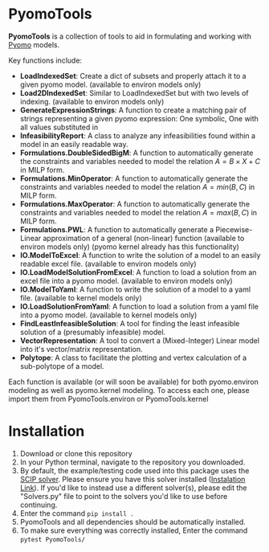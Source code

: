# PyomoTools
**PyomoTools** is a collection of tools to aid in formulating and working with [Pyomo](http://www.pyomo.org/) models.

Key functions include:

* **LoadIndexedSet**: Create a dict of subsets and properly attach it to a given pyomo model. (available to environ models only)
* **Load2DIndexedSet**: Similar to LoadIndexedSet but with two levels of indexing. (available to environ models only)
* **GenerateExpressionStrings**: A function to create a matching pair of strings representing a given pyomo expression: One symbolic, One with all values substituted in
* **InfeasibilityReport**: A class to analyze any infeasibilities found within a model in an easily readable way.
* **Formulations.DoubleSidedBigM**: A function to automatically generate the constraints and variables needed to model the relation $A = B \times X + C$ in MILP form.
* **Formulations.MinOperator**: A function to automatically generate the constraints and variables needed to model the relation $A = min(B,C)$ in MILP form.
* **Formulations.MaxOperator**: A function to automatically generate the constraints and variables needed to model the relation $A = max(B,C)$ in MILP form.
* **Formulations.PWL**: A function to automatically generate a Piecewise-Linear approximation of a general (non-linear) function (available to environ models only) (pyomo kernel already has this functionality)
* **IO.ModelToExcel**: A function to write the solution of a model to an easily readable excel file. (available to environ models only)
* **IO.LoadModelSolutionFromExcel**: A function to load a solution from an excel file into a pyomo model. (available to environ models only)
* **IO.ModelToYaml**: A function to write the solution of a model to a yaml file. (available to kernel models only)
* **IO.LoadSolutionFromYaml**: A function to load a solution from a yaml file into a pyomo model. (available to kernel models only)
* **FindLeastInfeasibleSolution**: A tool for finding the least infeasible solution of a (presumably infeasible) model. 
* **VectorRepresentation**: A tool to convert a (Mixed-Integer) Linear model into it's vector/matrix representation.
* **Polytope**: A class to facilitate the plotting and vertex calculation of a sub-polytope of a model.

Each function is available (or will soon be available) for both pyomo.environ modeling as well as pyomo.kernel modeling. To access each one, please import them from PyomoTools.environ or PyomoTools.kernel

# Installation
1. Download or clone this repository
2. In your Python terminal, navigate to the repository you downloaded.
3. By default, the example/testing code used into this package uses the [SCIP solver](https://github.com/scipopt/scip). Please ensure you have this solver installed ([Instalation Link](https://www.scipopt.org/index.php#download)). If you'd like to instead use a different solver(s), please edit the "Solvers.py" file to point to the solvers you'd like to use before continuing.
4. Enter the command ```pip install .```
5. PyomoTools and all dependencies should be automatically installed.
6. To make sure everything was correctly installed, Enter the command ```pytest PyomoTools/```